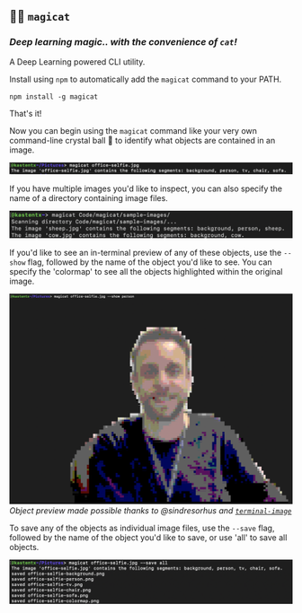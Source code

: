 ## 🧙😺 `magicat`
### _Deep learning magic.. with the convenience of `cat`!_

A Deep Learning powered CLI utility.

Install using `npm` to automatically add the `magicat` command to your PATH.

```
npm install -g magicat
```

That's it! 

Now you can begin using the `magicat` command like your very own command-line crystal ball 🔮 to identify what objects are contained in an image.

![basic usage](assets/basic.png)

If you have multiple images you'd like to inspect, you can also specify the name of a directory containing image files.

![directory scan](assets/directory.png)

If you'd like to see an in-terminal preview of any of these objects, use the `--show` flag, followed by the name of the object you'd like to see. You can specify the 'colormap' to see all the objects highlighted within the original image.

![object preview](assets/show-preview.png)
_Object preview made possible thanks to @sindresorhus and [`terminal-image`](https://github.com/sindresorhus/terminal-image)_

To save any of the objects as individual image files, use the `--save` flag, followed by the name of the object you'd like to save, or use 'all' to save all objects.

![saving objects](assets/save-all.png)
